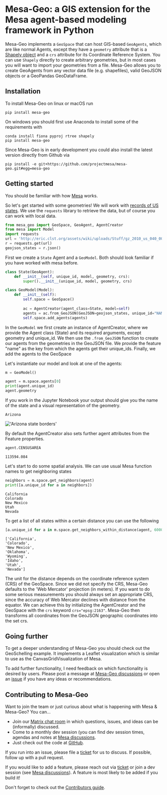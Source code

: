 # Mesa-Geo: a GIS extension for the Mesa agent-based modeling framework in Python

Mesa-Geo implements a `GeoSpace` that can host GIS-based `GeoAgents`, which are like normal Agents, except they have a `geometry` attribute that is a [Shapely object](https://shapely.readthedocs.io/en/latest/manual.html) and a `crs` attribute for its Coordinate Reference System. You can use `Shapely` directly to create arbitrary geometries, but in most cases you will want to import your geometries from a file. Mesa-Geo allows you to create GeoAgents from any vector data file (e.g. shapefiles), valid GeoJSON objects or a GeoPandas GeoDataFrame.

## Installation

To install Mesa-Geo on linux or macOS run

```shell
pip install mesa-geo
```

On windows you should first use Anaconda to install some of the requirements with

```shell
conda install fiona pyproj rtree shapely
pip install mesa-geo
```

Since Mesa-Geo is in early development you could also install the latest version directly from Github via

```shell
pip install -e git+https://github.com/projectmesa/mesa-geo.git#egg=mesa-geo
```

## Getting started

You should be familiar with how [Mesa](https://github.com/projectmesa/mesa) works.

So let's get started with some geometries! We will work with [records of US states](http://eric.clst.org/Stuff/USGeoJSON). We use the `requests` library to retrieve the data, but of course you can work with local data.

```python
from mesa_geo import GeoSpace, GeoAgent, AgentCreator
from mesa import Model
import requests
url = 'http://eric.clst.org/assets/wiki/uploads/Stuff/gz_2010_us_040_00_20m.json'
r = requests.get(url)
geojson_states = r.json()
```

First we create a `State` Agent and a `GeoModel`. Both should look familiar if you have worked with mesa before.

```python
class State(GeoAgent):
    def __init__(self, unique_id, model, geometry, crs):
        super().__init__(unique_id, model, geometry, crs)

class GeoModel(Model):
    def __init__(self):
        self.space = GeoSpace()
        
        ac = AgentCreator(agent_class=State, model=self)
        agents = ac.from_GeoJSON(GeoJSON=geojson_states, unique_id="NAME")
        self.space.add_agents(agents)
```

In the `GeoModel` we first create an instance of AgentCreator, where we provide the Agent class (State) and its required arguments, except geometry and unique_id. We then use the `.from_GeoJSON` function to create our agents from the geometries in the GeoJSON file. We provide the feature "name" as the key from which the agents get their unique_ids.
Finally, we add the agents to the GeoSpace

Let's instantiate our model and look at one of the agents:

```python
m = GeoModel()

agent = m.space.agents[0]
print(agent.unique_id)
agent.geometry
```

If you work in the Jupyter Notebook your output should give you the name of the state and a visual representation of the geometry.

    Arizona

!['Arizona state borders'](output_3_1.svg)

By default the AgentCreator also sets further agent attributes from the Feature properties.

```python
agent.CENSUSAREA
```

    113594.084

Let's start to do some spatial analysis. We can use usual Mesa function names to get neighboring states

```python
neighbors = m.space.get_neighbors(agent)
print([a.unique_id for a in neighbors])
```

    California
    Colorado
    New Mexico
    Utah
    Nevada

To get a list of all states within a certain distance you can use the following

```python
[a.unique_id for a in m.space.get_neighbors_within_distance(agent, 600000)]
```

    ['California',
    'Colorado',
    'New Mexico',
    'Oklahoma',
    'Wyoming',
    'Idaho',
    'Utah',
    'Nevada']

The unit for the distance depends on the coordinate reference system (CRS) of the GeoSpace. Since we did not specify the CRS, Mesa-Geo defaults to the 'Web Mercator' projection (in meters). If you want to do some serious measurements you should always set an appropriate CRS, since the accuracy of Web Mercator declines with distance from the equator.  We can achieve this by initializing the AgentCreator and the GeoSpace with the `crs` keyword  `crs="epsg:2163"`. Mesa-Geo then transforms all coordinates from the GeoJSON geographic coordinates into the set crs.

## Going further

To get a deeper understanding of Mesa-Geo you should check out the GeoSchelling example. It implements a Leaflet visualization which is similar to use as the CanvasGridVisualization of Mesa.

To add further functionality, I need feedback on which functionality is desired by users. Please post a message at [Mesa-Geo discussions](https://github.com/projectmesa/mesa-geo/discussions) or open an [issue](https://github.com/projectmesa/mesa-geo/issues) if you have any ideas or recommendations.

## Contributing to Mesa-Geo

Want to join the team or just curious about what is happening with Mesa & Mesa-Geo? You can...

  * Join our [Matrix chat room](https://matrix.to/#/#project-mesa:matrix.org) in which questions, issues, and ideas can be (informally) discussed.
  * Come to a monthly dev session (you can find dev session times, agendas and notes at [Mesa discussions](https://github.com/projectmesa/mesa/discussions).
  * Just check out the code at [GitHub](https://github.com/projectmesa/mesa-geo/).

If you run into an issue, please file a [ticket](https://github.com/projectmesa/mesa-geo/issues) for us to discuss. If possible, follow up with a pull request.

If you would like to add a feature, please reach out via [ticket](https://github.com/projectmesa/mesa-geo/issues) or join a dev session (see [Mesa discussions](https://github.com/projectmesa/mesa/discussions)).
A feature is most likely to be added if you build it!

Don't forget to check out the [Contributors guide](https://github.com/projectmesa/mesa-geo/blob/master/CONTRIBUTING.rst).
